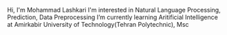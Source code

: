 Hi, I'm Mohammad Lashkari
I'm interested in Natural Language Processing, Prediction, Data Preprocessing
I’m currently learning Aritificial Intelligence at Amirkabir University of Technology(Tehran Polytechnic), Msc

<!---
Mohammad8921/Mohammad8921 is a ✨ special ✨ repository because its `README.md` (this file) appears on your GitHub profile.
You can click the Preview link to take a look at your changes.
--->
